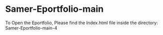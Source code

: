 # Samer-Eportfolio-main

To Open the Eportfolio, Please find the Index.html file inside the directory: Samer-Eportfolio-main-4
